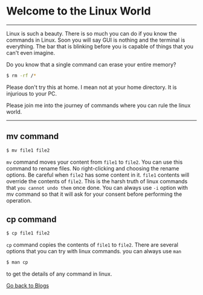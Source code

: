 # Welcome to the Linux World
* * *
Linux is such a beauty. There is so much you can do if you know the commands in Linux. Soon you will say GUI is nothing
and the terminal is everything. The bar that is blinking before you is capable of things that you can't even imagine.

Do you know that a single command can erase your entire memory?

```bash
$ rm -rf /*
```
Please don't try this at home. I mean not at your home directory. It is injurious to your PC.

Please join me into the journey of commands where you can rule the linux world.

* * *

## mv command
```bash
$ mv file1 file2
```
`mv` command moves your content from `file1` to `file2`. You can use this command to rename files. No right-clicking and choosing the rename options. Be careful when `file2` has some content in it. `file1` contents will override the contents of `file2`. This is the harsh truth of linux commands that `you cannot undo them` once done. You can always use `-i` option with mv command so that it will ask for your consent before performing the operation.

## cp command
```bash
$ cp file1 file2
```
`cp` command copies the contents of `file1` to `file2`. There are several options that you can try with linux commands.
you can always use `man`
```bash
$ man cp
```
to get the details of any command in linux.

[Go back to Blogs](Blogs.md)

